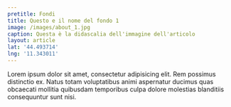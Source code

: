 ```yaml
---
pretitle: Fondi
title: Questo e il nome del fondo 1
image: /images/about_1.jpg
caption: Questa è la didascalia dell'immagine dell'articolo
layout: article
lat: '44.493714'
lng: '11.343011'
---
```

Lorem ipsum dolor sit amet, consectetur adipisicing elit. Rem possimus distinctio ex. Natus totam voluptatibus animi aspernatur ducimus quas obcaecati mollitia quibusdam temporibus culpa dolore molestias blanditiis consequuntur sunt nisi.
